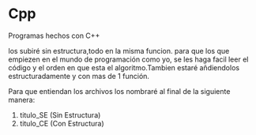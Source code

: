 # Cpp
Programas hechos con C++

los subiré sin estructura,todo en la misma funcion. para que los que empiezen en el mundo de programación como yo, se les haga
facil leer el código y el orden en que esta el algoritmo.Tambien estaré añdiendolos estructuradamente y con mas de 1 función.

Para que entiendan los archivos los nombraré al final de la siguiente manera:
1) titulo_SE (Sin Estructura)
2) titulo_CE (Con Estructura)
